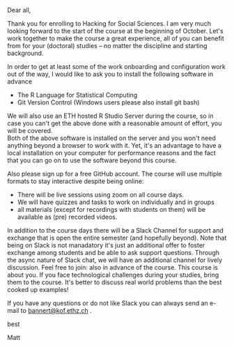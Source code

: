 

Dear all, 

Thank you for enrolling to Hacking for Social Sciences. I am very much looking forward 
to the start of the course at the beginning of October. Let's work together to make the course
a great experience, all of you can benefit from for your (doctoral) studies – no matter the discipline and 
starting background. 

In order to get at least some of the work onboarding and configuration work out of the way, I would like to 
ask you to install the following software in advance 

- The R Language for Statistical Computing
- Git Version Control (Windows users please also install git bash)

We will also use an ETH hosted R Studio Server during the course, so in case you can't get the above done with a reasonable amount of effort, you will be covered.  
Both of the above software is installed on the server and you won't need anything beyond a browser to work with it. Yet, it's an advantage to have a local installation on your computer 
for performance reasons and the fact that you can go on to use the software beyond this course. 

Also please sign up for a free GitHub account. The course will use multiple formats to stay interactive despite being online:  

- There will be live sessions using zoom on all course days. 
- We will have quizzes and tasks to work on individually and in groups
- all materials (except for recordings with students on them) will be available as (pre) recorded videos. 

In addition to the course days there will be a Slack Channel for support and exchange that is open the entire semester (and hopefully beyond).
Note that being on Slack is not manadatory it's just an additional offer to foster exchange among students and be able to ask support questions. 
Through the async nature of Slack chat, we will have an additional 
channel for lively discussion. Feel free to join:  also in advance of the course. 
This course is about you. If you face technological challenges during your studies, bring them to the course. It's better to discuss real world problems than 
the best cooked up examples! 

If you have any questions or do not like Slack you can always send an e-mail to bannert@kof.ethz.ch . 

best

Matt






